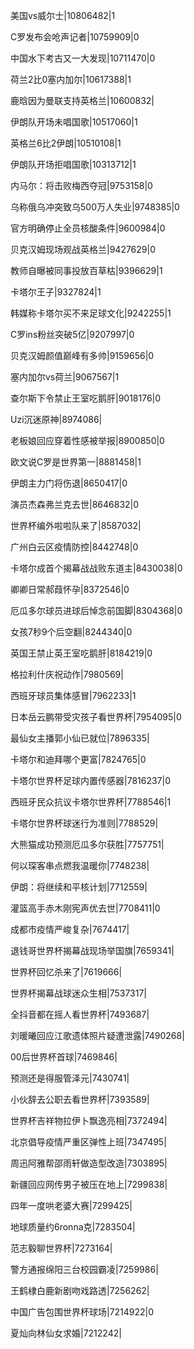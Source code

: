 美国vs威尔士|10806482|1

C罗发布会呛声记者|10759909|0

中国水下考古又一大发现|10711470|0

荷兰2比0塞内加尔|10617388|1

鹿晗因为曼联支持英格兰|10600832|

伊朗队开场未唱国歌|10517060|1

英格兰6比2伊朗|10510108|1

伊朗队开场拒唱国歌|10313712|1

内马尔：将击败梅西夺冠|9753158|0

乌称俄乌冲突致乌500万人失业|9748385|0

官方明确停止全员核酸条件|9600984|0

贝克汉姆现场观战英格兰|9427629|0

教师自曝被同事投放百草枯|9396629|1

卡塔尔王子|9327824|1

韩媒称卡塔尔买不来足球文化|9242255|1

C罗ins粉丝突破5亿|9207997|0

贝克汉姆颜值巅峰有多帅|9159656|0

塞内加尔vs荷兰|9067567|1

查尔斯下令禁止王室吃鹅肝|9018176|0

Uzi沉迷原神|8974086|

老板娘回应穿着性感被举报|8900850|0

欧文说C罗是世界第一|8881458|1

伊朗主力门将伤退|8650417|0

演员杰森弗兰克去世|8646832|0

世界杯编外啦啦队来了|8587032|

广州白云区疫情防控|8442748|0

卡塔尔成首个揭幕战战败东道主|8430038|0

卿卿日常郝葭怀孕|8372546|0

厄瓜多尔球员进球后悼念前国脚|8304368|0

女孩7秒9个后空翻|8244340|0

英国王禁止英王室吃鹅肝|8184219|0

格拉利什庆祝动作|7980569|

西班牙球员集体感冒|7962233|1

日本岳云鹏带受灾孩子看世界杯|7954095|0

最仙女主播郭小仙已就位|7896335|

卡塔尔和迪拜哪个更富|7824765|0

卡塔尔世界杯足球内置传感器|7816237|0

西班牙民众抗议卡塔尔世界杯|7788546|1

卡塔尔世界杯球迷行为准则|7788529|

大熊猫成功预测厄瓜多尔获胜|7757751|

何以琛客串点燃我温暖你|7748238|

伊朗：将继续和平核计划|7712559|

灌篮高手赤木刚宪声优去世|7708411|0

成都市疫情严峻复杂|7674417|

退钱哥世界杯揭幕战现场举国旗|7659341|

世界杯回忆杀来了|7619666|

世界杯揭幕战球迷众生相|7537317|

全抖音都在摇人看世界杯|7493687|

刘暖曦回应江歌遗体照片疑遭泄露|7490268|

00后世界杯首球|7469846|

预测还是得服管泽元|7430741|

小伙辞去公职去看世界杯|7393589|

世界杯吉祥物拉伊卜飘逸亮相|7372494|

北京倡导疫情严重区弹性上班|7347495|

周迅阿雅帮邵雨轩做造型改造|7303895|

新疆回应网传男子被压在地上|7299838|

四年一度哄老婆大赛|7299425|

地球质量约6ronna克|7283504|

范志毅聊世界杯|7273164|

警方通报绵阳三台校园霸凌|7259986|

王鹤棣白鹿新剧吻戏路透|7256262|

中国广告包围世界杯球场|7214922|0

夏灿向林仙女求婚|7212242|

